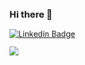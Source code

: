 ### Hi there 👋

[![Linkedin Badge](https://img.shields.io/badge/-lucasfariasilva-blue?style=flat-square&logo=Linkedin&logoColor=white&link=https://www.linkedin.com/in/lucasfariasilva/)](https://www.linkedin.com/in/lucasfariasilva/)


<img src="https://github-readme-stats.vercel.app/api/top-langs/?username=lucasfsilva94&hide=TeX&layout=compact" align="left">
